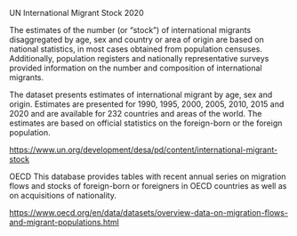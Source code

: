 

UN
International Migrant Stock 2020

The estimates of the number (or “stock”) of international migrants disaggregated 
by age, sex and country or area of origin are based on national statistics, 
in most cases obtained from population censuses. Additionally, population registers 
and nationally representative surveys provided information on the number and 
composition of international migrants.

The dataset presents estimates of international migrant by age, sex and origin. 
Estimates are presented for 1990, 1995, 2000, 2005, 2010, 2015 and 2020 and are 
available for 232 countries and areas of the world. The estimates are based on official 
statistics on the foreign-born or the foreign population.


https://www.un.org/development/desa/pd/content/international-migrant-stock


OECD
This database provides tables with recent annual series on migration flows and 
stocks of foreign-born or foreigners in OECD countries as well as on acquisitions of nationality.

https://www.oecd.org/en/data/datasets/overview-data-on-migration-flows-and-migrant-populations.html


